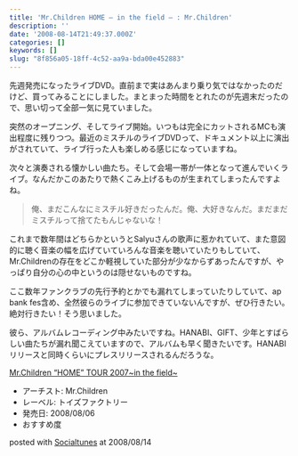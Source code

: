```yaml
---
title: 'Mr.Children HOME — in the field — : Mr.Children'
description: ''
date: '2008-08-14T21:49:37.000Z'
categories: []
keywords: []
slug: "8f856a05-18ff-4c52-aa9a-bda00e452883"
---
```

先週発売になったライブDVD。直前まで実はあんまり乗り気ではなかったのだけど、買ってみることにしました。まとまった時間をとれたのが先週末だったので、思い切って全部一気に見ていました。

突然のオープニング、そしてライブ開始。いつもは完全にカットされるMCも演出程度に残りつつ。最近のミスチルのライブDVDって、ドキュメント以上に演出がされていて、ライブ行った人も楽しめる感じになっていますね。

次々と演奏される懐かしい曲たち。そして会場一帯が一体となって進んでいくライブ。なんだかこのあたりで熱くこみ上げるものが生まれてしまったんですよね。

> 俺、まだこんなにミスチル好きだったんだ。俺、大好きなんだ。まだまだミスチルって捨てたもんじゃないな！

これまで数年間はどちらかというとSalyuさんの歌声に惹かれていて、また意図的に聴く音楽の幅を広げていていろんな音楽を聴いていたりもしていて、Mr.Childrenの存在をどこか軽視していた部分が少なからずあったんですが、やっぱり自分の心の中というのは隠せないものですね。

ここ数年ファンクラブの先行予約とかでも漏れてしまっていたりしていて、ap bank fes含め、全然彼らのライブに参加できていないんですが、ぜひ行きたい。絶対行きたい！そう思いました。

彼ら、アルバムレコーディング中みたいですね。HANABI、GIFT、少年とすばらしい曲たちが漏れ聞こえていますので、アルバムも早く聞きたいです。HANABIリリースと同時くらいにプレスリリースされるんだろうな。

[Mr.Children “HOME” TOUR 2007~in the field~](http://www.amazon.co.jp/exec/obidos/ASIN/B001AXVX02/qli-22/ref=nosim "Mr.Children “HOME” TOUR 2007~in the field~")

*   アーチスト: Mr.Children
*   レーベル: トイズファクトリー
*   発売日: 2008/08/06
*   おすすめ度

posted with [Socialtunes](http://socialtunes.net) at 2008/08/14